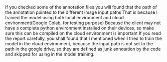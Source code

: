 If you checked some of the annotation files you will found that the path of the annotation pointed to the different image input paths
That is because I trained the model using both local environment and cloud environment(Google Colab, for testing purpose)
Because the client may not have a complete python environment installed on their devices, so make sure this can be compiled on the cloud environment is important
If you read the report carefully, you shall found that I mentioned when I tried to train the model in the cloud environment,
because the input path is not set to the path in the google drive, so they are defined as junk annotation by the code and skipped for using in the model training.
